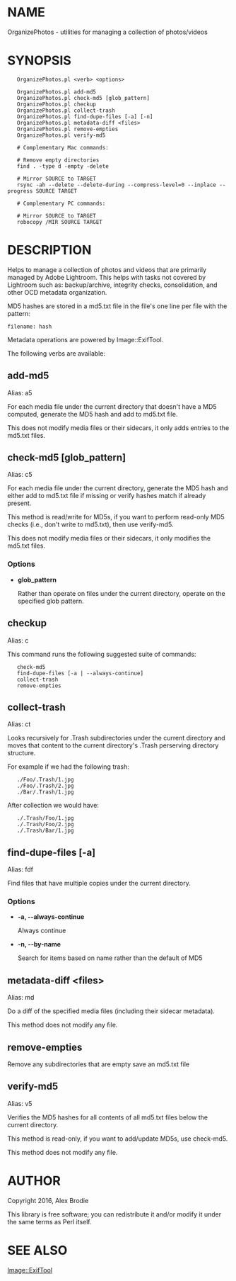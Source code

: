 # NAME

OrganizePhotos - utilities for managing a collection of photos/videos

# SYNOPSIS

       OrganizePhotos.pl <verb> <options>
       
       OrganizePhotos.pl add-md5
       OrganizePhotos.pl check-md5 [glob_pattern]
       OrganizePhotos.pl checkup
       OrganizePhotos.pl collect-trash
       OrganizePhotos.pl find-dupe-files [-a] [-n]
       OrganizePhotos.pl metadata-diff <files>
       OrganizePhotos.pl remove-empties
       OrganizePhotos.pl verify-md5
    
       # Complementary Mac commands:
    
       # Remove empty directories
       find . -type d -empty -delete
    
       # Mirror SOURCE to TARGET
       rsync -ah --delete --delete-during --compress-level=0 --inplace --progress SOURCE TARGET

       # Complementary PC commands:
    
       # Mirror SOURCE to TARGET
       robocopy /MIR SOURCE TARGET
    

# DESCRIPTION

Helps to manage a collection of photos and videos that are primarily
managed by Adobe Lightroom. This helps with tasks not covered by
Lightroom such as: backup/archive, integrity checks, consolidation,
and other OCD metadata organization.

MD5 hashes are stored in a md5.txt file in the file's one line per file
with the pattern:

    filename: hash

Metadata operations are powered by Image::ExifTool.

The following verbs are available:

## add-md5

Alias: a5

For each media file under the current directory that doesn't have a
MD5 computed, generate the MD5 hash and add to md5.txt file.

This does not modify media files or their sidecars, it only adds entries
to the md5.txt files.

## check-md5 \[glob\_pattern\]

Alias: c5

For each media file under the current directory, generate the MD5 hash
and either add to md5.txt file if missing or verify hashes match if
already present.

This method is read/write for MD5s, if you want to perform read-only 
MD5 checks (i.e., don't write to md5.txt), then use verify-md5.

This does not modify media files or their sidecars, it only modifies
the md5.txt files.

### Options

- **glob\_pattern**

    Rather than operate on files under the current directory, operate on
    the specified glob pattern.

## checkup

Alias: c

This command runs the following suggested suite of commands:

       check-md5
       find-dupe-files [-a | --always-continue]
       collect-trash
       remove-empties
    

## collect-trash

Alias: ct

Looks recursively for .Trash subdirectories under the current directory
and moves that content to the current directory's .Trash perserving
directory structure.

For example if we had the following trash:

       ./Foo/.Trash/1.jpg
       ./Foo/.Trash/2.jpg
       ./Bar/.Trash/1.jpg
    

After collection we would have:

       ./.Trash/Foo/1.jpg
       ./.Trash/Foo/2.jpg
       ./.Trash/Bar/1.jpg
    

## find-dupe-files \[-a\]

Alias: fdf

Find files that have multiple copies under the current directory.

### Options

- **-a, --always-continue**

    Always continue

- **-n, --by-name**

    Search for items based on name rather than the default of MD5

## metadata-diff &lt;files>

Alias: md

Do a diff of the specified media files (including their sidecar metadata).

This method does not modify any file.

## remove-empties

Remove any subdirectories that are empty save an md5.txt file

## verify-md5

Alias: v5

Verifies the MD5 hashes for all contents of all md5.txt files below
the current directory.

This method is read-only, if you want to add/update MD5s, use check-md5.

This method does not modify any file.

# AUTHOR

Copyright 2016, Alex Brodie

This library is free software; you can redistribute it and/or modify it
under the same terms as Perl itself.

# SEE ALSO

[Image::ExifTool](https://metacpan.org/pod/Image::ExifTool)
